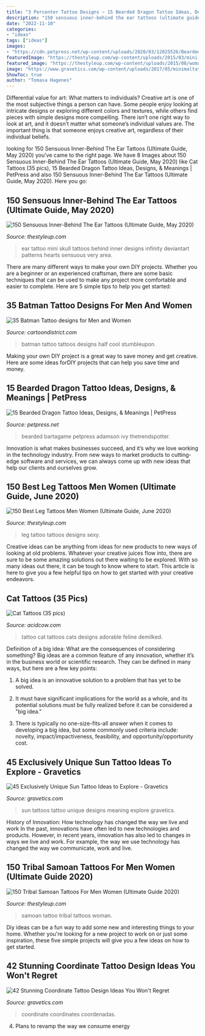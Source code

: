 ```yaml
---
title: "3 Percenter Tattoo Designs ~ 15 Bearded Dragon Tattoo Ideas, Designs, &amp; Meanings"
description: "150 sensuous inner-behind the ear tattoos (ultimate guide, may 2020)"
date: "2022-11-10"
categories:
- "ideas"
tags: ["ideas"]
images:
- "https://cdn.petpress.net/wp-content/uploads/2020/03/12025526/Bearded-Dragon-Tattoo-idea-1.jpg"
featuredImage: "https://thestyleup.com/wp-content/uploads/2015/03/mini-skull-ear-tattoo-design-650x856.jpg"
featured_image: "https://thestyleup.com/wp-content/uploads/2015/08/woman-samoan-tattoo.jpg"
image: "https://www.gravetics.com/wp-content/uploads/2017/05/minimaltattoo-smalltattoo-handpoked-suntattoo-handpokers.jpg"
ShowToc: true
author: "Tomasa Hagenes"
---
```



Differential value for art: What matters to individuals?
Creative art is one of the most subjective things a person can have. Some people enjoy looking at intricate designs or exploring different colors and textures, while others find pieces with simple designs more compelling. There isn’t one right way to look at art, and it doesn’t matter what someone’s individual values are. The important thing is that someone enjoys creative art, regardless of their individual beliefs.

	

		
looking for 150 Sensuous Inner-Behind The Ear Tattoos (Ultimate Guide, May 2020) you've came to the right page. We have 8 Images about 150 Sensuous Inner-Behind The Ear Tattoos (Ultimate Guide, May 2020) like Cat Tattoos (35 pics), 15 Bearded Dragon Tattoo Ideas, Designs, &amp; Meanings | PetPress and also 150 Sensuous Inner-Behind The Ear Tattoos (Ultimate Guide, May 2020). Here you go:
		
    
## 150 Sensuous Inner-Behind The Ear Tattoos (Ultimate Guide, May 2020)

<img loading=lazy src="https://thestyleup.com/wp-content/uploads/2015/03/mini-skull-ear-tattoo-design-650x856.jpg" onerror="this.onerror=null;this.src='https://tse1.mm.bing.net/th?id=OIP.2UwfKpO9z9gz9c3C9sayxAHaJw&amp;pid=15.1';" alt="150 Sensuous Inner-Behind The Ear Tattoos (Ultimate Guide, May 2020)">

_Source: thestyleup.com_

>ear tattoo mini skull tattoos behind inner designs infinity deviantart patterns hearts sensuous very area. 

	

There are many different ways to make your own DIY projects. Whether you are a beginner or an experienced craftsman, there are some basic techniques that can be used to make any project more comfortable and easier to complete. Here are 5 simple tips to help you get started:

    
## 35 Batman Tattoo Designs For Men And Women

<img loading=lazy src="http://cartoondistrict.com/wp-content/uploads/2014/11/batman-tattoo-designs-for-men-and-women25.jpg" onerror="this.onerror=null;this.src='https://tse4.mm.bing.net/th?id=OIP.R8wnwmBBqDMkTYdmW8RGQAHaLd&amp;pid=15.1';" alt="35 Batman Tattoo designs for Men and Women">

_Source: cartoondistrict.com_

>batman tattoo tattoos designs half cool stumbleupon. 

	

Making your own DIY project is a great way to save money and get creative. Here are some ideas forDIY projects that can help you save time and money.

    
## 15 Bearded Dragon Tattoo Ideas, Designs, &amp; Meanings | PetPress

<img loading=lazy src="https://cdn.petpress.net/wp-content/uploads/2020/03/12025526/Bearded-Dragon-Tattoo-idea-1.jpg" onerror="this.onerror=null;this.src='https://tse4.mm.bing.net/th?id=OIP.GmqMOG7f-j4zy2DIHZAAeAAAAA&amp;pid=15.1';" alt="15 Bearded Dragon Tattoo Ideas, Designs, &amp; Meanings | PetPress">

_Source: petpress.net_

>bearded bartagame petpress adamson ivy thetrendspotter. 

	

Innovation is what makes businesses succeed, and it’s why we love working in the technology industry. From new ways to market products to cutting-edge software and services, we can always come up with new ideas that help our clients and ourselves grow.

    
## 150 Best Leg Tattoos Men Women (Ultimate Guide, June 2020)

<img loading=lazy src="https://thestyleup.com/wp-content/uploads/2015/02/Leg-Tattoos-23.jpg" onerror="this.onerror=null;this.src='https://tse2.mm.bing.net/th?id=OIP.92MEHIVYqDvEo2ObXT1HlAHaJ6&amp;pid=15.1';" alt="150 Best Leg Tattoos Men Women (Ultimate Guide, June 2020)">

_Source: thestyleup.com_

>leg tattoo tattoos designs sexy. 

	

Creative ideas can be anything from ideas for new products to new ways of looking at old problems. Whatever your creative juices flow into, there are sure to be some amazing solutions out there waiting to be explored. With so many ideas out there, it can be tough to know where to start. This article is here to give you a few helpful tips on how to get started with your creative endeavors.

    
## Cat Tattoos (35 Pics)

<img loading=lazy src="https://cdn.acidcow.com/pics/20200730/1596115934_wovzlvcfaz.jpg" onerror="this.onerror=null;this.src='https://tse2.mm.bing.net/th?id=OIP.3MhZd47MXVm3qYhR2YUZawHaKv&amp;pid=15.1';" alt="Cat Tattoos (35 pics)">

_Source: acidcow.com_

>tattoo cat tattoos cats designs adorable feline demilked. 

	

Definition of a big idea: What are the consequences of considering something?
Big ideas are a common feature of any innovation, whether it’s in the business world or scientific research. They can be defined in many ways, but here are a few key points:
1. A big idea is an innovative solution to a problem that has yet to be solved.

2. It must have significant implications for the world as a whole, and its potential solutions must be fully realized before it can be considered a "big idea."

3. There is typically no one-size-fits-all answer when it comes to developing a big idea, but some commonly used criteria include: novelty, impact/impactiveness, feasibility, and opportunity/opportunity cost. 

    
## 45 Exclusively Unique Sun Tattoo Ideas To Explore - Gravetics

<img loading=lazy src="https://www.gravetics.com/wp-content/uploads/2017/05/minimaltattoo-smalltattoo-handpoked-suntattoo-handpokers.jpg" onerror="this.onerror=null;this.src='https://tse4.mm.bing.net/th?id=OIP.lrsOAcqeY9XXjwGOo5rs-AHaHa&amp;pid=15.1';" alt="45 Exclusively Unique Sun Tattoo Ideas to Explore - Gravetics">

_Source: gravetics.com_

>sun tattoos tattoo unique designs meaning explore gravetics. 

	

History of Innovation: How technology has changed the way we live and work
In the past, innovations have often led to new technologies and products. However, in recent years, innovation has also led to changes in ways we live and work. For example, the way we use technology has changed the way we communicate, work and live.

    
## 150 Tribal Samoan Tattoos For Men Women (Ultimate Guide 2020)

<img loading=lazy src="https://thestyleup.com/wp-content/uploads/2015/08/woman-samoan-tattoo.jpg" onerror="this.onerror=null;this.src='https://tse4.mm.bing.net/th?id=OIP.AU2VxDkIzBNjNPhhDSz0SwHaMh&amp;pid=15.1';" alt="150 Tribal Samoan Tattoos For Men Women (Ultimate Guide 2020)">

_Source: thestyleup.com_

>samoan tattoo tribal tattoos woman. 

	

Diy ideas can be a fun way to add some new and interesting things to your home. Whether you're looking for a new project to work on or just some inspiration, these five simple projects will give you a few ideas on how to get started.

    
## 42 Stunning Coordinate Tattoo Design Ideas You Won&#039;t Regret

<img loading=lazy src="https://www.gravetics.com/wp-content/uploads/2017/03/A-simple-design-that-fits-right-on-the-ankle..jpg" onerror="this.onerror=null;this.src='https://tse3.mm.bing.net/th?id=OIP.1UgN8K2JFs6W4WkjFttvOAHaJ4&amp;pid=15.1';" alt="42 Stunning Coordinate Tattoo Design Ideas You Won&#039;t Regret">

_Source: gravetics.com_

>coordinate coordinates coordenadas. 

	

4. Plans to revamp the way we consume energy 

